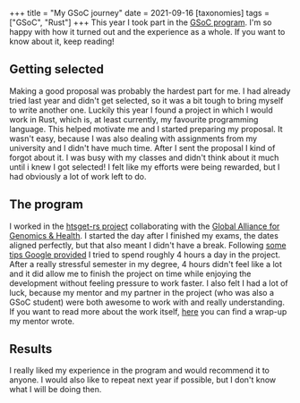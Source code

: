 +++
title = "My GSoC journey"
date = 2021-09-16
[taxonomies]
tags = ["GSoC", "Rust"]
+++
This year I took part in the [GSoC program](https://summerofcode.withgoogle.com/). I'm so happy with how it turned out and the experience as a whole. If you want to know about it, keep reading!

## Getting selected
Making a good proposal was probably the hardest part for me. I had already tried last year and didn't get selected, so it was a bit tough to bring myself to write another one. Luckily this year I found a project in which I would work in Rust, which is, at least currently, my favourite programming language. This helped motivate me and I started preparing my proposal. It wasn't easy, because I was also dealing with assignments from my university and I didn't have much time. After I sent the proposal I kind of forgot about it. I was busy with my classes and didn't think about it much until i knew I got selected! I felt like my efforts were being rewarded, but I had obviously a lot of work left to do.

## The program
I worked in the [htsget-rs project](https://github.com/umccr/htsget-rs/) collaborating with the [Global Alliance for Genomics & Health](https://www.ga4gh.org/). I started the day after I finished my exams, the dates aligned perfectly, but that also meant I didn't have a break. Following [some tips Google provided](https://google.github.io/gsocguides/student/time-management-for-students) I tried to spend roughly 4 hours a day in the project. After a really stressful semester in my degree, 4 hours didn't feel like a lot and it did allow me to finish the project on time while enjoying the development without feeling pressure to work faster. I also felt I had a lot of luck, because my mentor and my partner in the project (who was also a GSoC student) were both awesome to work with and really understanding. If you want to read more about the work itself, [here](https://umccr.org/blog/htsget-rs/) you can find a wrap-up my mentor wrote. 

## Results
I really liked my experience in the program and would recommend it to anyone. I would also like to repeat next year if possible, but I don't know what I will be doing then.